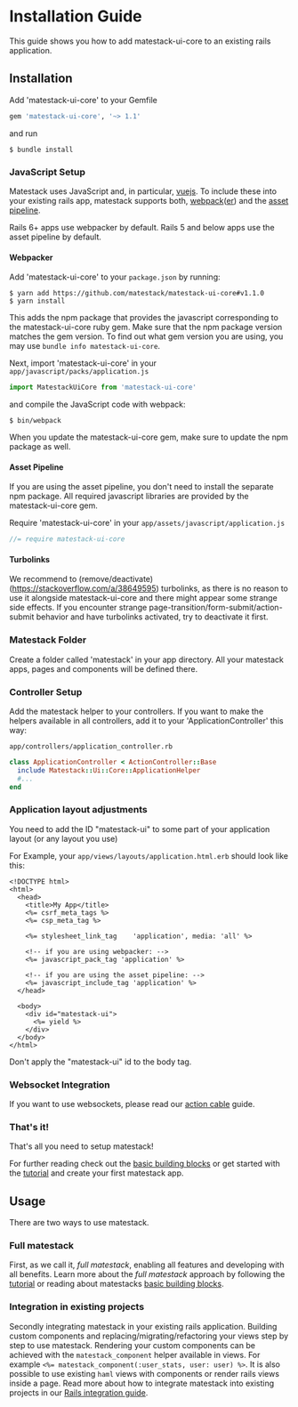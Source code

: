 # Installation Guide

This guide shows you how to add matestack-ui-core to an existing rails application.

## Installation

Add 'matestack-ui-core' to your Gemfile

```ruby
gem 'matestack-ui-core', '~> 1.1'
```

and run

```shell
$ bundle install
```

### JavaScript Setup

Matestack uses JavaScript and, in particular, [vuejs](http://vuejs.org). To include these into your existing rails app, matestack supports both, [webpack](https://webpack.js.org/)([er](https://github.com/rails/webpacker/)) and the [asset pipeline](https://guides.rubyonrails.org/asset_pipeline.html).

Rails 6+ apps use webpacker by default. Rails 5 and below apps use the asset pipeline by default.

#### Webpacker

Add 'matestack-ui-core' to your `package.json` by running:

```
$ yarn add https://github.com/matestack/matestack-ui-core#v1.1.0
$ yarn install
```

This adds the npm package that provides the javascript corresponding to the matestack-ui-core ruby gem. Make sure that the npm package version matches the gem version. To find out what gem version you are using, you may use `bundle info matestack-ui-core`.

Next, import 'matestack-ui-core' in your `app/javascript/packs/application.js`

```js
import MatestackUiCore from 'matestack-ui-core'
```

and compile the JavaScript code with webpack:

```
$ bin/webpack
```

When you update the matestack-ui-core gem, make sure to update the npm package as well.

#### Asset Pipeline

If you are using the asset pipeline, you don't need to install the separate npm package. All required javascript libraries are provided by the matestack-ui-core gem.

Require 'matestack-ui-core' in your `app/assets/javascript/application.js`

```javascript
//= require matestack-ui-core
```

#### Turbolinks

We recommend to (remove/deactivate)(https://stackoverflow.com/a/38649595) turbolinks, as there is no reason to use it alongside matestack-ui-core and there might appear some strange side effects. If you encounter strange page-transition/form-submit/action-submit behavior and have turbolinks activated, try to deactivate it first.

### Matestack Folder

Create a folder called 'matestack' in your app directory. All your matestack apps,
pages and components will be defined there.

### Controller Setup

Add the matestack helper to your controllers. If you want to make the helpers
available in all controllers, add it to your 'ApplicationController' this way:

`app/controllers/application_controller.rb`

```ruby
class ApplicationController < ActionController::Base
  include Matestack::Ui::Core::ApplicationHelper
  #...
end
```

### Application layout adjustments

You need to add the ID "matestack-ui" to some part of your application layout (or any layout you use)

For Example, your `app/views/layouts/application.html.erb` should look like this:

```erb
<!DOCTYPE html>
<html>
  <head>
    <title>My App</title>
    <%= csrf_meta_tags %>
    <%= csp_meta_tag %>

    <%= stylesheet_link_tag    'application', media: 'all' %>

    <!-- if you are using webpacker: -->
    <%= javascript_pack_tag 'application' %>

    <!-- if you are using the asset pipeline: -->
    <%= javascript_include_tag 'application' %>
  </head>

  <body>
    <div id="matestack-ui">
      <%= yield %>
    </div>
  </body>
</html>
```
Don't apply the "matestack-ui" id to the body tag.


### Websocket Integration

If you want to use websockets, please read our [action cable](/docs/guides/1000-action_cable/) guide.


### That's it!

That's all you need to setup matestack!

For further reading check out the [basic building blocks](/docs/guides/200-basic_building_blocks/) or get started with the [tutorial](/docs/guides/100-tutorial/) and create your first matestack app.


## Usage

There are two ways to use matestack.

### Full matestack

First, as we call it, _full matestack_, enabling all features and developing with all benefits. Learn more about the _full matestack_  approach by following the [tutorial](/docs/guides/100-tutorial/README.md) or reading about matestacks [basic building blocks](/docs/guides/200-basic_building_blocks/README.md).

### Integration in existing projects

Secondly integrating matestack in your existing rails application. Building custom components and replacing/migrating/refactoring your views step by step to use matestack. Rendering your custom components can be achieved with the `matestack_component` helper available in views. For example `<%= matestack_component(:user_stats, user: user) %>`. It is also possible to use existing `haml` views with components or render rails views inside a page. Read more about how to integrate matestack into existing projects in our [Rails integration guide](/docs/guides/300-rails-integration/README.md).
